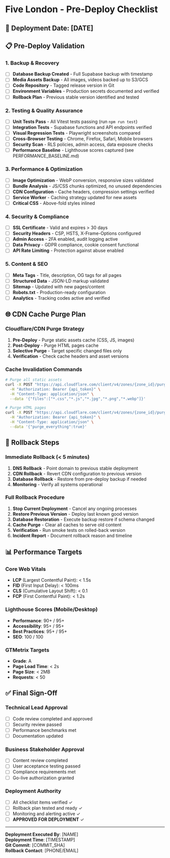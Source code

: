 # Five London - Pre-Deploy Checklist

## 🚀 Deployment Date: [DATE]
## 📋 Pre-Deploy Validation

### 1. Backup & Recovery
- [ ] **Database Backup Created** - Full Supabase backup with timestamp
- [ ] **Media Assets Backup** - All images, videos backed up to S3/GCS
- [ ] **Code Repository** - Tagged release version in Git
- [ ] **Environment Variables** - Production secrets documented and verified
- [ ] **Rollback Plan** - Previous stable version identified and tested

### 2. Testing & Quality Assurance
- [ ] **Unit Tests Pass** - All Vitest tests passing (run `npm run test`)
- [ ] **Integration Tests** - Supabase functions and API endpoints verified
- [ ] **Visual Regression Tests** - Playwright screenshots compared
- [ ] **Cross-Browser Testing** - Chrome, Firefox, Safari, Mobile browsers
- [ ] **Security Scan** - RLS policies, admin access, data exposure checks
- [ ] **Performance Baseline** - Lighthouse scores captured (see PERFORMANCE_BASELINE.md)

### 3. Performance & Optimization
- [ ] **Image Optimization** - WebP conversion, responsive sizes validated
- [ ] **Bundle Analysis** - JS/CSS chunks optimized, no unused dependencies
- [ ] **CDN Configuration** - Cache headers, compression settings verified
- [ ] **Service Worker** - Caching strategy updated for new assets
- [ ] **Critical CSS** - Above-fold styles inlined

### 4. Security & Compliance
- [ ] **SSL Certificate** - Valid and expires > 30 days
- [ ] **Security Headers** - CSP, HSTS, X-Frame-Options configured
- [ ] **Admin Access** - 2FA enabled, audit logging active
- [ ] **Data Privacy** - GDPR compliance, cookie consent functional
- [ ] **API Rate Limiting** - Protection against abuse enabled

### 5. Content & SEO
- [ ] **Meta Tags** - Title, description, OG tags for all pages
- [ ] **Structured Data** - JSON-LD markup validated
- [ ] **Sitemap** - Updated with new pages/content
- [ ] **Robots.txt** - Production-ready configuration
- [ ] **Analytics** - Tracking codes active and verified

## 🌐 CDN Cache Purge Plan

### Cloudflare/CDN Purge Strategy
1. **Pre-Deploy** - Purge static assets cache (CSS, JS, images)
2. **Post-Deploy** - Purge HTML pages cache
3. **Selective Purge** - Target specific changed files only
4. **Verification** - Check cache headers and asset versions

### Cache Invalidation Commands
```bash
# Purge all static assets
curl -X POST "https://api.cloudflare.com/client/v4/zones/{zone_id}/purge_cache" \
  -H "Authorization: Bearer {api_token}" \
  -H "Content-Type: application/json" \
  --data '{"files":["*.css","*.js","*.jpg","*.png","*.webp"]}'

# Purge HTML pages
curl -X POST "https://api.cloudflare.com/client/v4/zones/{zone_id}/purge_cache" \
  -H "Authorization: Bearer {api_token}" \
  -H "Content-Type: application/json" \
  --data '{"purge_everything":true}'
```

## 🔄 Rollback Steps

### Immediate Rollback (< 5 minutes)
1. **DNS Rollback** - Point domain to previous stable deployment
2. **CDN Rollback** - Revert CDN configuration to previous version
3. **Database Rollback** - Restore from pre-deploy backup if needed
4. **Monitoring** - Verify all systems operational

### Full Rollback Procedure
1. **Stop Current Deployment** - Cancel any ongoing processes
2. **Restore Previous Version** - Deploy last known good version
3. **Database Restoration** - Execute backup restore if schema changed
4. **Cache Purge** - Clear all caches to serve old content
5. **Verification** - Run smoke tests on rolled-back version
6. **Incident Report** - Document rollback reason and timeline

## 📊 Performance Targets

### Core Web Vitals
- **LCP** (Largest Contentful Paint): < 1.5s
- **FID** (First Input Delay): < 100ms  
- **CLS** (Cumulative Layout Shift): < 0.1
- **FCP** (First Contentful Paint): < 1.2s

### Lighthouse Scores (Mobile/Desktop)
- **Performance**: 90+ / 95+
- **Accessibility**: 95+ / 95+
- **Best Practices**: 95+ / 95+
- **SEO**: 100 / 100

### GTMetrix Targets
- **Grade**: A
- **Page Load Time**: < 2s
- **Page Size**: < 2MB
- **Requests**: < 50

## ✅ Final Sign-Off

### Technical Lead Approval
- [ ] Code review completed and approved
- [ ] Security review passed
- [ ] Performance benchmarks met
- [ ] Documentation updated

### Business Stakeholder Approval  
- [ ] Content review completed
- [ ] User acceptance testing passed
- [ ] Compliance requirements met
- [ ] Go-live authorization granted

### Deployment Authority
- [ ] All checklist items verified ✓
- [ ] Rollback plan tested and ready ✓
- [ ] Monitoring and alerting active ✓
- [ ] **APPROVED FOR DEPLOYMENT** ✓

---

**Deployment Executed By**: [NAME]  
**Deployment Time**: [TIMESTAMP]  
**Git Commit**: [COMMIT_SHA]  
**Rollback Contact**: [PHONE/EMAIL]